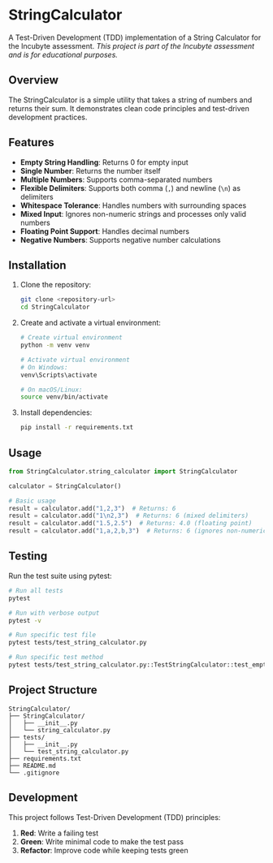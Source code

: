 # StringCalculator

A Test-Driven Development (TDD) implementation of a String Calculator for the Incubyte assessment.
*This project is part of the Incubyte assessment and is for educational purposes.*


## Overview

The StringCalculator is a simple utility that takes a string of numbers and returns their sum. It demonstrates clean code principles and test-driven development practices.

## Features

- **Empty String Handling**: Returns 0 for empty input
- **Single Number**: Returns the number itself
- **Multiple Numbers**: Supports comma-separated numbers
- **Flexible Delimiters**: Supports both comma (`,`) and newline (`\n`) as delimiters
- **Whitespace Tolerance**: Handles numbers with surrounding spaces
- **Mixed Input**: Ignores non-numeric strings and processes only valid numbers
- **Floating Point Support**: Handles decimal numbers
- **Negative Numbers**: Supports negative number calculations

## Installation

1. Clone the repository:
    ```bash
    git clone <repository-url>
    cd StringCalculator
    ```

2. Create and activate a virtual environment:
    ```bash
    # Create virtual environment
    python -m venv venv
    
    # Activate virtual environment
    # On Windows:
    venv\Scripts\activate
    
    # On macOS/Linux:
    source venv/bin/activate
    ```

3. Install dependencies:
    ```bash
    pip install -r requirements.txt
    ```

## Usage

```python
from StringCalculator.string_calculator import StringCalculator

calculator = StringCalculator()

# Basic usage
result = calculator.add("1,2,3")  # Returns: 6
result = calculator.add("1\n2,3")  # Returns: 6 (mixed delimiters)
result = calculator.add("1.5,2.5")  # Returns: 4.0 (floating point)
result = calculator.add("1,a,2,b,3")  # Returns: 6 (ignores non-numeric)
```

## Testing

Run the test suite using pytest:

```bash
# Run all tests
pytest

# Run with verbose output
pytest -v

# Run specific test file
pytest tests/test_string_calculator.py

# Run specific test method
pytest tests/test_string_calculator.py::TestStringCalculator::test_empty_string_returns_zero
```

## Project Structure

```
StringCalculator/
├── StringCalculator/
│   ├── __init__.py
│   └── string_calculator.py
├── tests/
│   ├── __init__.py
│   └── test_string_calculator.py
├── requirements.txt
├── README.md
└── .gitignore
```

## Development

This project follows Test-Driven Development (TDD) principles:

1. **Red**: Write a failing test
2. **Green**: Write minimal code to make the test pass
3. **Refactor**: Improve code while keeping tests green
